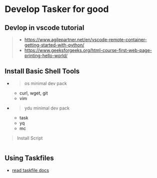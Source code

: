 # Develop Tasker for good

## Devlop in vscode tutorial

> - https://www.agilepartner.net/en/vscode-remote-container-getting-started-with-python/
> - https://www.geeksforgeeks.org/html-course-first-web-page-printing-hello-world/


## Install Basic Shell Tools

- > os minimal dev pack
    - curl, wget, git
    - vim
- > ydu minimal dev pack
    - task
    - yq
    - mc

> Install Script

```bash


```

## Using Taskfiles

- [read taskfile docs](http://taskfile.dev)

